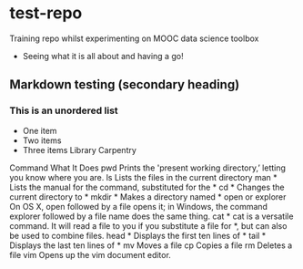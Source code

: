 # test-repo
Training repo whilst experimenting on MOOC data science toolbox
* Seeing what it is all about and having a go!

## Markdown testing (secondary heading)
### This is an unordered list
* One item
* Two items
* Three items
Library Carpentry

Command	What It Does
pwd	Prints the 'present working directory,’ letting you know where you are.
ls	Lists the files in the current directory
man *	Lists the manual for the command, substituted for the *
cd *	Changes the current directory to *
mkdir *	Makes a directory named *
open or explorer	On OS X, open followed by a file opens it; in Windows, the command explorer followed by a file name does the same thing.
cat *	cat is a versatile command. It will read a file to you if you substitute a file for *, but can also be used to combine files.
head *	Displays the first ten lines of *
tail *	Displays the last ten lines of *
mv	Moves a file
cp	Copies a file
rm	Deletes a file
vim	Opens up the vim document editor.

